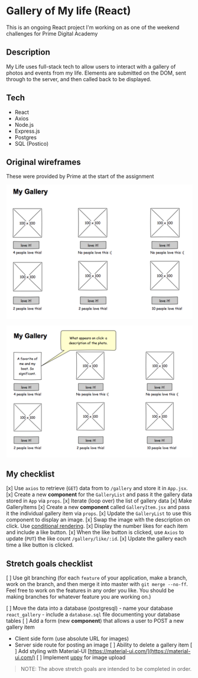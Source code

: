 # Gallery of My life (React)

This is an ongoing React project I'm working on as one of the weekend challenges for Prime Digital Academy

## Description

My Life uses full-stack tech to allow users to interact with a gallery of photos and events from my life. Elements are submitted on the DOM, sent through to the server, and then called back to be displayed.

## Tech

- React
- Axios
- Node.js
- Express.js
- Postgres
- SQL (Postico)


## Original wireframes
These were provided by Prime at the start of the assignment

![mockup one](wireframes/first-mockup.png)

![mockup two](wireframes/second-mockup.png)

## My checklist

[x] Use `axios` to retrieve (`GET`) data from to `/gallery` and store it in `App.jsx`.
[x] Create a new **component** for the `GalleryList` and pass it the gallery data stored in `App` via `props`.
    [x] Iterate (loop over) the list of gallery data
    [x] Make GalleryItems
[x] Create a new **component** called `GalleryItem.jsx` and pass it the individual gallery item via `props`. 
    [x] Update the `GalleryList` to use this component to display an image.
    [x] Swap the image with the description on click. Use [conditional rendering](https://reactjs.org/docs/conditional-rendering.html).
    [x] Display the number likes for each item and include a like button.
    [x] When the like button is clicked, use `Axios` to update (`PUT`) the like count `/gallery/like/:id`.
    [x] Update the gallery each time a like button is clicked.


## Stretch goals checklist

[ ] Use git branching (for each `feature` of your application, make a branch, work on the branch, and then merge it into master with `git merge --no-ff`. Feel free to work on the features in any order you like. You should be making branches for whatever feature you are working on.)


[ ] Move the data into a database (postgresql)
    - name your database `react_gallery`
    - include a `database.sql` file documenting your database tables
[ ] Add a form (new **component**) that allows a user to POST a new gallery item
  - Client side form (use absolute URL for images)
  - Server side route for posting an image
[ ] Ability to delete a gallery item
[ ] Add styling with Material-UI [https://material-ui.com/](https://material-ui.com/)
[ ] Implement [uppy](https://uppy.io/) for image upload 

> NOTE: The above stretch goals are intended to be completed in order.
